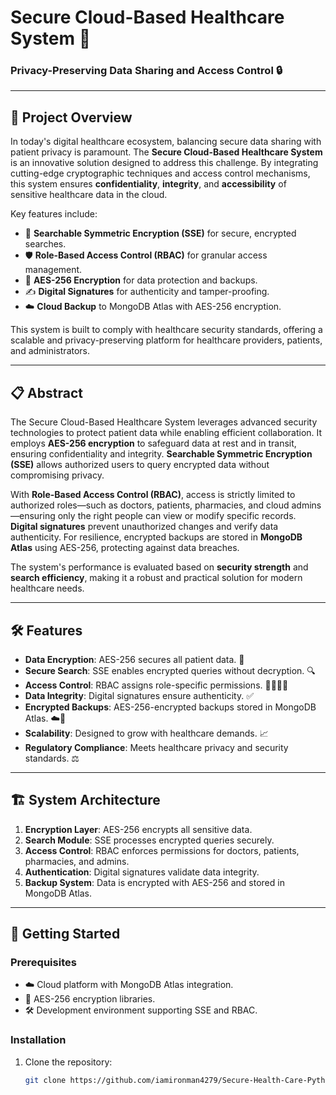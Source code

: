 # Secure Cloud-Based Healthcare System 🚀  
### Privacy-Preserving Data Sharing and Access Control 🔒  

---

## 🌟 Project Overview  
In today's digital healthcare ecosystem, balancing secure data sharing with patient privacy is paramount. The **Secure Cloud-Based Healthcare System** is an innovative solution designed to address this challenge. By integrating cutting-edge cryptographic techniques and access control mechanisms, this system ensures **confidentiality**, **integrity**, and **accessibility** of sensitive healthcare data in the cloud.  

Key features include:  
- 🔐 **Searchable Symmetric Encryption (SSE)** for secure, encrypted searches.  
- 🛡️ **Role-Based Access Control (RBAC)** for granular access management.  
- 💾 **AES-256 Encryption** for data protection and backups.  
- ✍️ **Digital Signatures** for authenticity and tamper-proofing.  
- ☁️ **Cloud Backup** to MongoDB Atlas with AES-256 encryption.  

This system is built to comply with healthcare security standards, offering a scalable and privacy-preserving platform for healthcare providers, patients, and administrators.

---

## 📋 Abstract  
The Secure Cloud-Based Healthcare System leverages advanced security technologies to protect patient data while enabling efficient collaboration. It employs **AES-256 encryption** to safeguard data at rest and in transit, ensuring confidentiality and integrity. **Searchable Symmetric Encryption (SSE)** allows authorized users to query encrypted data without compromising privacy.  

With **Role-Based Access Control (RBAC)**, access is strictly limited to authorized roles—such as doctors, patients, pharmacies, and cloud admins—ensuring only the right people can view or modify specific records. **Digital signatures** prevent unauthorized changes and verify data authenticity. For resilience, encrypted backups are stored in **MongoDB Atlas** using AES-256, protecting against data breaches.  

The system's performance is evaluated based on **security strength** and **search efficiency**, making it a robust and practical solution for modern healthcare needs.

---

## 🛠️ Features  
- **Data Encryption**: AES-256 secures all patient data. 🔑  
- **Secure Search**: SSE enables encrypted queries without decryption. 🔍  
- **Access Control**: RBAC assigns role-specific permissions. 🧑‍⚕️🧑‍💼  
- **Data Integrity**: Digital signatures ensure authenticity. ✅  
- **Encrypted Backups**: AES-256-encrypted backups stored in MongoDB Atlas. ☁️💾  
- **Scalability**: Designed to grow with healthcare demands. 📈  
- **Regulatory Compliance**: Meets healthcare privacy and security standards. ⚖️  

---

## 🏗️ System Architecture  
1. **Encryption Layer**: AES-256 encrypts all sensitive data.  
2. **Search Module**: SSE processes encrypted queries securely.  
3. **Access Control**: RBAC enforces permissions for doctors, patients, pharmacies, and admins.  
4. **Authentication**: Digital signatures validate data integrity.  
5. **Backup System**: Data is encrypted with AES-256 and stored in MongoDB Atlas.  

---

## 🚀 Getting Started  
### Prerequisites  
- ☁️ Cloud platform with MongoDB Atlas integration.  
- 🔑 AES-256 encryption libraries.  
- 🛠️ Development environment supporting SSE and RBAC.  

### Installation  
1. Clone the repository:  
   ```bash
   git clone https://github.com/iamironman4279/Secure-Health-Care-Python-Full-Stack.git